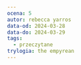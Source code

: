```yaml
---
ocena: 5
autor: rebecca yarros
data-od: 2024-03-28
data-do: 2024-03-29
tags:
  - przeczytane
trylogia: the empyrean
---
```


